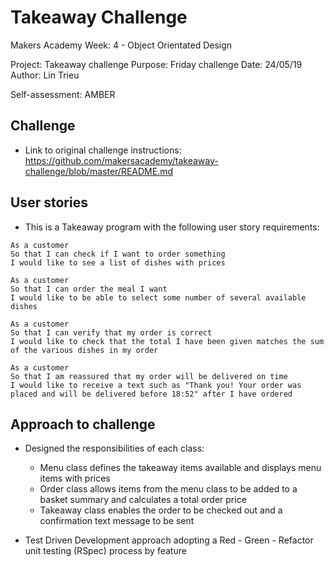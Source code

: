 Takeaway Challenge
==================
Makers Academy
Week: 4 - Object Orientated Design

Project: Takeaway challenge
Purpose: Friday challenge
Date: 24/05/19
Author: Lin Trieu

Self-assessment: AMBER

Challenge
-------
* Link to original challenge instructions: https://github.com/makersacademy/takeaway-challenge/blob/master/README.md

User stories
-------
* This is a Takeaway program with the following user story requirements:

```
As a customer
So that I can check if I want to order something
I would like to see a list of dishes with prices

As a customer
So that I can order the meal I want
I would like to be able to select some number of several available dishes

As a customer
So that I can verify that my order is correct
I would like to check that the total I have been given matches the sum of the various dishes in my order

As a customer
So that I am reassured that my order will be delivered on time
I would like to receive a text such as "Thank you! Your order was placed and will be delivered before 18:52" after I have ordered
```
Approach to challenge
-------
* Designed the responsibilities of each class:
  * Menu class defines the takeaway items available and displays menu items with prices
  * Order class allows items from the menu class to be added to a basket summary and calculates a total order price
  * Takeaway class enables the order to be checked out and a confirmation text message to be sent

* Test Driven Development approach adopting a Red - Green - Refactor unit testing (RSpec) process by feature 
